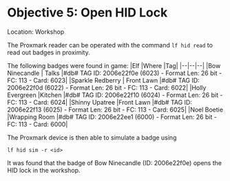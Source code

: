 # Objective 5: Open HID Lock
Location: Workshop

The Proxmark reader can be operated with the command `lf hid read` to read out badges in proximity.

The following badges were found in game:
|Elf  |Where  |Tag|
|--|--|--|
|Bow Ninecandle  | Talks |#db# TAG ID: 2006e22f0e (6023) - Format Len: 26 bit - FC: 113 - Card: 6023|
|Sparkle Redberry  | Front Lawn  |#db# TAG ID: 2006e22f0d (6022) - Format Len: 26 bit - FC: 113 - Card: 6022|
|Holly Evergreen  |Kitchen |#db# TAG ID: 2006e22f10 (6024) - Format Len: 26 bit - FC: 113 - Card: 6024|
|Shinny Upatree  |Front Lawn  |#db# TAG ID: 2006e22f13 (6025) - Format Len: 26 bit - FC: 113 - Card: 6025|
|Noel Boetie  |Wrapping Room  |#db# TAG ID: 2006e22ee1 (6000) - Format Len: 26 bit - FC: 113 - Card: 6000|

The Proxmark device is then able to simulate a badge using 

    lf hid sim -r <id>

It was found that the badge of Bow Ninecandle (ID: 2006e22f0e) opens the HID lock in the workshop.


<!--stackedit_data:
eyJoaXN0b3J5IjpbLTIzOTgxNTAzNSwtNjA1NjM0ODQ3LC0yMD
U1NzMwNzAsLTE4MDU0NzQ5NjYsLTQzNTY0ODQ5Niw2MjI5OTQ5
NTVdfQ==
-->
